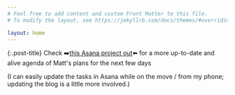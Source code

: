 ```yaml
---
# Feel free to add content and custom Front Matter to this file.
# To modify the layout, see https://jekyllrb.com/docs/themes/#overriding-theme-defaults

layout: home
---
```


{:.post-title}
Check ➡️[this Asana project out](https://app.asana.com/read-only/Matt's-Road-Trip/112522539809863/ffb8be00864244d8ce778e53320ae2f9/list)⬅️ for a more up-to-date and alive agenda of Matt's plans for the next few days

(I can easily update the tasks in Asana while on the move / from my phone; updating the blog is a little more involved.)
